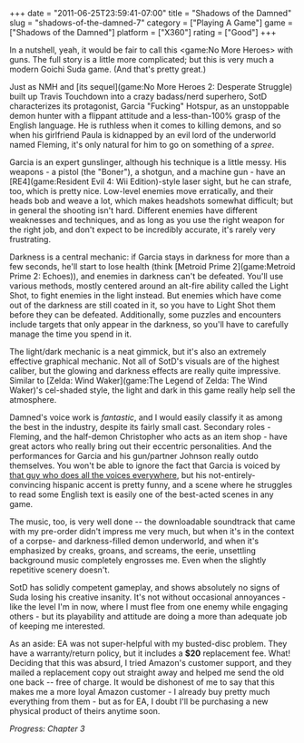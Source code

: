 +++
date = "2011-06-25T23:59:41-07:00"
title = "Shadows of the Damned"
slug = "shadows-of-the-damned-7"
category = ["Playing A Game"]
game = ["Shadows of the Damned"]
platform = ["X360"]
rating = ["Good"]
+++

In a nutshell, yeah, it would be fair to call this <game:No More Heroes> with guns.  The full story is a little more complicated; but this is very much a modern Goichi Suda game.  (And that's pretty great.)

Just as NMH and [its sequel](game:No More Heroes 2: Desperate Struggle) built up Travis Touchdown into a crazy badass/nerd superhero, SotD characterizes its protagonist, Garcia "Fucking" Hotspur, as an unstoppable demon hunter with a flippant attitude and a less-than-100\% grasp of the English language.  He is ruthless when it comes to killing demons, and so when his girlfriend Paula is kidnapped by an evil lord of the underworld named Fleming, it's only natural for him to go on something of a <i>spree</i>.

Garcia is an expert gunslinger, although his technique is a little messy.  His weapons - a pistol (the "Boner"), a shotgun, and a machine gun - have an [RE4](game:Resident Evil 4: Wii Edition)-style laser sight, but he can strafe, too, which is pretty nice.  Low-level enemies move erratically, and their heads bob and weave a lot, which makes headshots somewhat difficult; but in general the shooting isn't hard.  Different enemies have different weaknesses and techniques, and as long as you use the right weapon for the right job, and don't expect to be incredibly accurate, it's rarely very frustrating.

Darkness is a central mechanic: if Garcia stays in darkness for more than a few seconds, he'll start to lose health (think [Metroid Prime 2](game:Metroid Prime 2: Echoes)), and enemies in darkness can't be defeated.  You'll use various methods, mostly centered around an alt-fire ability called the Light Shot, to fight enemies in the light instead.  But enemies which have come out of the darkness are still coated in it, so you have to Light Shot them before they can be defeated.  Additionally, some puzzles and encounters include targets that only appear in the darkness, so you'll have to carefully manage the time you spend in it.

The light/dark mechanic is a neat gimmick, but it's also an extremely effective graphical mechanic.  Not all of SotD's visuals are of the highest caliber, but the glowing and darkness effects are really quite impressive.  Similar to [Zelda: Wind Waker](game:The Legend of Zelda: The Wind Waker)'s cel-shaded style, the light and dark in this game really help sell the atmosphere.

Damned's voice work is <i>fantastic</i>, and I would easily classify it as among the best in the industry, despite its fairly small cast.  Secondary roles - Fleming, and the half-demon Christopher who acts as an item shop - have great actors who really bring out their eccentric personalities.  And the performances for Garcia and his gun/partner Johnson really outdo themselves.  You won't be able to ignore the fact that Garcia is voiced by <a href="http://www.imdb.com/name/nm0089710/">that guy who does all the voices everywhere</a>, but his not-entirely-convincing hispanic accent is pretty funny, and a scene where he struggles to read some English text is easily one of the best-acted scenes in any game.

The music, too, is very well done -- the downloadable soundtrack that came with my pre-order didn't impress me very much, but when it's in the context of a corpse- and darkness-filled demon underworld, and when it's emphasized by creaks, groans, and screams, the eerie, unsettling background music completely engrosses me.  Even when the slightly repetitive scenery doesn't.

SotD has solidly competent gameplay, and shows absolutely no signs of Suda losing his creative insanity.  It's not without occasional annoyances - like the level I'm in now, where I must flee from one enemy while engaging others - but its playability and attitude are doing a more than adequate job of keeping me interested.

As an aside: EA was not super-helpful with my busted-disc problem.  They have a warranty/return policy, but it includes a <b>$20</b> replacement fee.  What!  Deciding that this was absurd, I tried Amazon's customer support, and they mailed a replacement copy out straight away and helped me send the old one back -- free of charge.  It would be dishonest of me to say that this makes me a more loyal Amazon customer - I already buy pretty much everything from them - but as for EA, I doubt I'll be purchasing a new physical product of theirs anytime soon.

<i>Progress: Chapter 3</i>